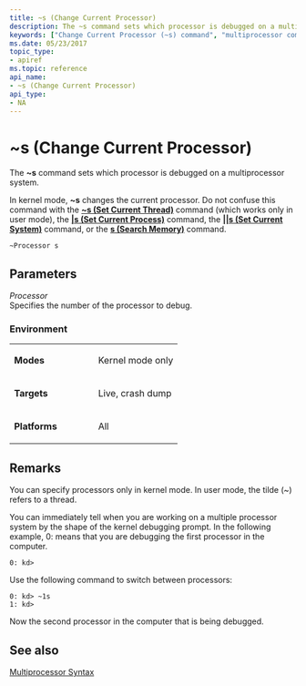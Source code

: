 ```yaml
---
title: ~s (Change Current Processor)
description: The ~s command sets which processor is debugged on a multiprocessor system.In kernel mode, ~s changes the current processor.
keywords: ["Change Current Processor (~s) command", "multiprocessor computer, Change Current Processor (~s) command", "processors", "~s (Change Current Processor) Windows Debugging"]
ms.date: 05/23/2017
topic_type:
- apiref
ms.topic: reference
api_name:
- ~s (Change Current Processor)
api_type:
- NA
---
```


# ~s (Change Current Processor)


The **~s** command sets which processor is debugged on a multiprocessor system.

In kernel mode, **~s** changes the current processor. Do not confuse this command with the [**~s (Set Current Thread)**](-s--set-current-thread-.md) command (which works only in user mode), the [**|s (Set Current Process)**](-s--set-current-process-.md) command, the [**||s (Set Current System)**](--s--set-current-system-.md) command, or the [**s (Search Memory)**](s--search-memory-.md) command.

```dbgcmd
~Processor s
```

## <span id="ddk_cmd_change_current_processor_dbg"></span><span id="DDK_CMD_CHANGE_CURRENT_PROCESSOR_DBG"></span>Parameters


<span id="_______Processor______"></span><span id="_______processor______"></span><span id="_______PROCESSOR______"></span> *Processor*   
Specifies the number of the processor to debug.

### <span id="Environment"></span><span id="environment"></span><span id="ENVIRONMENT"></span>Environment

<table>
<colgroup>
<col width="50%" />
<col width="50%" />
</colgroup>
<tbody>
<tr class="odd">
<td align="left"><p><strong>Modes</strong></p></td>
<td align="left"><p>Kernel mode only</p></td>
</tr>
<tr class="even">
<td align="left"><p><strong>Targets</strong></p></td>
<td align="left"><p>Live, crash dump</p></td>
</tr>
<tr class="odd">
<td align="left"><p><strong>Platforms</strong></p></td>
<td align="left"><p>All</p></td>
</tr>
</tbody>
</table>

 

## Remarks

You can specify processors only in kernel mode. In user mode, the tilde (~) refers to a thread.

You can immediately tell when you are working on a multiple processor system by the shape of the kernel debugging prompt. In the following example, 0: means that you are debugging the first processor in the computer.

```dbgcmd
0: kd>
```

Use the following command to switch between processors:

```dbgcmd
0: kd> ~1s
1: kd>
```

Now the second processor in the computer that is being debugged.

## <span id="see_also"></span>See also


[Multiprocessor Syntax](multiprocessor-syntax.md)

 

 






